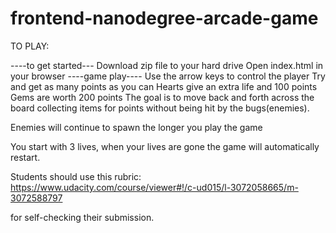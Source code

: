 frontend-nanodegree-arcade-game
===============================
TO PLAY:

----to get started---
Download zip file to your hard drive
Open index.html in your browser
----game play----
Use the arrow keys to control the player
Try and get as many points as you can
  Hearts give an extra life and 100 points
  Gems are worth 200 points
The goal is to move back and forth across the board collecting items for points without being hit by the bugs(enemies).

Enemies will continue to spawn the longer you play the game

You start with 3 lives, when your lives are gone the game will automatically restart.

Students should use this rubric: https://www.udacity.com/course/viewer#!/c-ud015/l-3072058665/m-3072588797

for self-checking their submission.
